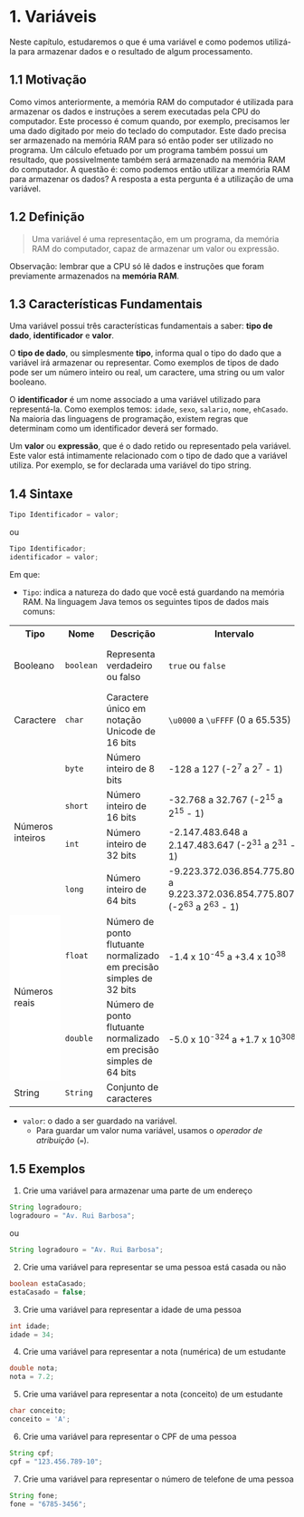 # 1. Variáveis

Neste capítulo, estudaremos o que é uma variável e como podemos utilizá-la para
armazenar dados e o resultado de algum processamento.


## 1.1 Motivação

Como vimos anteriormente, a memória RAM do computador é utilizada para armazenar
os dados e instruções a serem executadas pela CPU do computador. Este processo é
comum quando, por exemplo, precisamos ler uma dado digitado por meio do teclado
do computador. Este dado precisa ser armazenado na memória RAM para só então
poder ser utilizado no programa. Um cálculo efetuado por um programa também
possui um resultado, que possivelmente também será armazenado na memória RAM do
computador. A questão é: como podemos então utilizar a memória RAM para
armazenar os dados? A resposta a esta pergunta é a utilização de uma variável.


## 1.2 Definição

> Uma variável é uma representação, em um programa, da memória RAM do
computador, capaz de armazenar um valor ou expressão.

Observação: lembrar que a CPU só lê dados e instruções que foram previamente
armazenados na **memória RAM**.


## 1.3 Características Fundamentais

Uma variável possui três características fundamentais a saber: **tipo de
dado**, **identificador** e **valor**.

O **tipo de dado**, ou simplesmente **tipo**, informa qual o tipo do dado que a
variável irá armazenar ou representar. Como exemplos de tipos de dado pode ser
um número inteiro ou real, um caractere, uma string ou um valor booleano.

O **identificador** é um nome associado a uma variável utilizado para
representá-la. Como exemplos temos: `idade`, `sexo`, `salario`, `nome`,
`ehCasado`. Na maioria das linguagens de programação, existem regras que
determinam como um identificador deverá ser formado.

Um **valor** ou **expressão**, que é o dado retido ou representado pela
variável. Este valor está intimamente relacionado com o tipo de dado que a
variável utiliza. Por exemplo, se for declarada uma variável do tipo string.


## 1.4 Sintaxe

```java
Tipo Identificador = valor;
```
ou

```java
Tipo Identificador;
identificador = valor;
```

Em que:
* `Tipo`: indica a natureza do dado que você está guardando na memória RAM. Na
linguagem Java temos os seguintes tipos de dados mais comuns:
<table>
  <tr>
    <th>Tipo</th>
    <th>Nome</th>
    <th>Descrição</th>
    <th>Intervalo</th>
    <th>Tamanho</th>
  </tr>
  <tr>
    <td>Booleano</td>
    <td><code>boolean</code></td>
    <td>Representa verdadeiro ou falso</td>
    <td><code>true</code> ou <code>false</code></td>
    <td>1 bit ou 1 byte (Depende da JVM)</td>
  </tr>
  <tr>
    <td>Caractere</td>
    <td><code>char</code></td>
    <td>Caractere único em notação Unicode de 16 bits</td>
    <td><code>\u0000</code> a <code>\uFFFF</code> (0 a 65.535)</td>
    <td>2 bytes</td>
  </tr>
  <tr>
    <td rowspan="4">Números inteiros</td>
    <td><code>byte</code></td>
    <td>Número inteiro de 8 bits</td>
    <td>-128 a 127 (-2<sup>7</sup> a 2<sup>7</sup> - 1)</td>
    <td>1 byte</td>
  </tr>
  <tr>
    <td><code>short</code></td>
    <td>Número inteiro de 16 bits</td>
    <td>-32.768 a 32.767 (-2<sup>15</sup> a 2<sup>15</sup> - 1)</td>
    <td>2 bytes</td>
  </tr>
  <tr>
    <td><code>int</code></td>
    <td>Número inteiro de 32 bits</td>
    <td>-2.147.483.648 a 2.147.483.647
    (-2<sup>31</sup> a 2<sup>31</sup> - 1)</td>
    <td>4 bytes</td>
  </tr>
  <tr>
    <td><code>long</code></td>
    <td>Número inteiro de 64 bits</td>
    <td>-9.223.372.036.854.775.808 a 9.223.372.036.854.775.807
    (-2<sup>63</sup> a 2<sup>63</sup> - 1)</td>
    <td>8 bytes</td>
  </tr>
  <tr>
    <td rowspan="2" bgcolor="#FFFFFF">Números reais</td>
    <td><code>float</code></td>
    <td>Número de ponto flutuante normalizado em precisão
    simples de 32 bits</td>
    <td>-1.4 x 10<sup>-45</sup> a +3.4 x 10<sup>38</sup></td>
    <td>4 bytes</td>
  </tr>
  <tr>
    <td><code>double</code></td>
    <td>Número de ponto flutuante normalizado em precisão
    simples de 64 bits</td>
    <td>-5.0 x 10<sup>-324</sup> a +1.7 x 10<sup>308</sup></td>
    <td>8 bytes</td>
  </tr>
  <tr>
    <td>String</td>
    <td><code>String</code></td>
    <td>Conjunto de caracteres</td>
    <td></td>
    <td>N bytes</td>
  </tr>  
</table>

* `valor`: o dado a ser guardado na variável.
  * Para guardar um valor numa variável, usamos o *operador de atribuição* (`=`).


## 1.5 Exemplos

1. Crie uma variável para armazenar uma parte de um endereço

  ```java
  String logradouro;
  logradouro = "Av. Rui Barbosa";
  ```
  ou

  ```java
  String logradouro = "Av. Rui Barbosa";
  ```

2. Crie uma variável para representar se uma pessoa está casada ou não

  ```java
  boolean estaCasado;
  estaCasado = false;
  ```

3. Crie uma variável para representar a idade de uma pessoa

  ```java
  int idade;
  idade = 34;
  ```

4. Crie uma variável para representar a nota (numérica) de um estudante

  ```java
  double nota;
  nota = 7.2;
  ```

5. Crie uma variável para representar a nota (conceito) de um estudante

  ```java
  char conceito;
  conceito = 'A';
  ```

6. Crie uma variável para representar o CPF de uma pessoa

  ```java
  String cpf;
  cpf = "123.456.789-10";
  ```

7. Crie uma variável para representar o número de telefone de uma pessoa

  ```java
  String fone;
  fone = "6785-3456";
  ```
